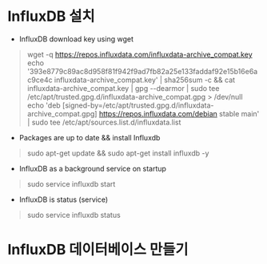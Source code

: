 # InfluxDB 설치

- InfluxDB download key using wget
> wget -q https://repos.influxdata.com/influxdata-archive_compat.key
echo '393e8779c89ac8d958f81f942f9ad7fb82a25e133faddaf92e15b16e6ac9ce4c influxdata-archive_compat.key' | sha256sum -c && cat influxdata-archive_compat.key | gpg --dearmor | sudo tee /etc/apt/trusted.gpg.d/influxdata-archive_compat.gpg > /dev/null
echo 'deb [signed-by=/etc/apt/trusted.gpg.d/influxdata-archive_compat.gpg] https://repos.influxdata.com/debian stable main' | sudo tee /etc/apt/sources.list.d/influxdata.list
- Packages are up to date && install Influxdb
>  sudo apt-get update && sudo apt-get install influxdb -y
- InfluxDB as a background service on startup
> sudo service influxdb start
- InfluxDB is status (service)
> sudo service influxdb status

# InfluxDB 데이터베이스 만들기
